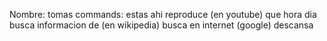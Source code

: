 Nombre: tomas
commands:
        estas ahi
        reproduce (en youtube)
        que
            hora
            dia
        busca informacion de (en wikipedia)
        busca en internet (google)
        descansa